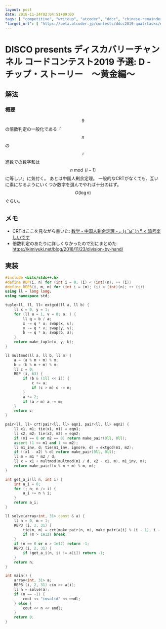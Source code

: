 ```yaml
---
layout: post
date: 2018-11-24T02:04:51+09:00
tags: [ "competitive", "writeup", "atcoder", "ddcc", "chinese-remainder-theorem", "digits-sum" ]
"target_url": [ "https://beta.atcoder.jp/contests/ddcc2019-qual/tasks/ddcc2018_qual_d" ]
---
```


# DISCO presents ディスカバリーチャンネル コードコンテスト2019 予選: D - チップ・ストーリー　～黄金編～

## 解法

### 概要

$$9$$ の倍数判定の一般化である「$$n$$ の $$i$$ 進数での数字和は $$n \bmod (i - 1)$$ に等しい」に気付く。
あとは中国人剰余定理。
一般的なCRTがなくても、互いに素になるようにいくつか数字を選んでやれば十分のはず。
$$O(\log n)$$ ぐらい。

## メモ

-   CRTはここを見ながら書いた: [数学 - 中国人剰余定理 - ₍₍ (ง ˘ω˘ )ว ⁾⁾ &lt; 暗号楽しいです](http://elliptic-shiho.hatenablog.com/entry/2016/04/03/020117)
-   倍数判定のあたりに詳しくなかったので別にまとめた: <https://kimiyuki.net/blog/2018/11/23/division-by-hand/>

## 実装

``` c++
#include <bits/stdc++.h>
#define REP(i, n) for (int i = 0; (i) < (int)(n); ++ (i))
#define REP3(i, m, n) for (int i = (m); (i) < (int)(n); ++ (i))
using ll = long long;
using namespace std;

tuple<ll, ll, ll> extgcd(ll a, ll b) {
    ll x = 0, y = 1;
    for (ll u = 1, v = 0; a; ) {
        ll q = b / a;
        x -= q * u; swap(x, u);
        y -= q * v; swap(y, v);
        b -= q * a; swap(b, a);
    }
    return make_tuple(x, y, b);
}

ll multmod(ll a, ll b, ll m) {
    a = (a % m + m) % m;
    b = (b % m + m) % m;
    ll c = 0;
    REP (i, 63) {
        if (b & (1ll << i)) {
            c += a;
            if (c > m) c -= m;
        }
        a *= 2;
        if (a > m) a -= m;
    }
    return c;
}

pair<ll, ll> crt(pair<ll, ll> eqn1, pair<ll, ll> eqn2) {
    ll x1, m1; tie(x1, m1) = eqn1;
    ll x2, m2; tie(x2, m2) = eqn2;
    if (m1 == 0 or m2 == 0) return make_pair(0ll, 0ll);
    assert (1 <= m1 and 1 <= m2);
    ll m1_inv, d; tie(m1_inv, ignore, d) = extgcd(m1, m2);
    if ((x1 - x2) % d) return make_pair(0ll, 0ll);
    ll m = m1 * m2 / d;
    ll x = x1 + multmod(multmod(m1 / d, x2 - x1, m), m1_inv, m);
    return make_pair((x % m + m) % m, m);
}

int get_a_i(ll n, int i) {
    int a_i = 0;
    for (; n; n /= i) {
        a_i += n % i;
    }
    return a_i;
}

ll solve(array<int, 31> const & a) {
    ll n = 0, m = 1;
    REP3 (i, 2, 31) {
        tie(n, m) = crt(make_pair(n, m), make_pair(a[i] % (i - 1), i - 1));
        if (m > 1e12) break;
    }
    if (n == 0 or n > 1e12) return -1;
    REP3 (i, 2, 31) {
        if (get_a_i(n, i) != a[i]) return -1;
    }
    return n;
}

int main() {
    array<int, 31> a;
    REP3 (i, 2, 31) cin >> a[i];
    ll n = solve(a);
    if (n == -1) {
        cout << "invalid" << endl;
    } else {
        cout << n << endl;
    }
    return 0;
}
```

